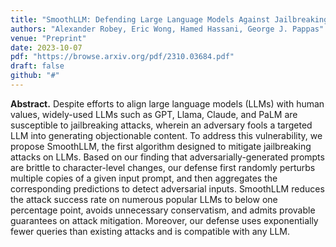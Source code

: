 ```yaml
---
title: "SmoothLLM: Defending Large Language Models Against Jailbreaking Attacks"
authors: "Alexander Robey, Eric Wong, Hamed Hassani, George J. Pappas"
venue: "Preprint"
date: 2023-10-07
pdf: "https://browse.arxiv.org/pdf/2310.03684.pdf"
draft: false
github: "#"
---
```


**Abstract.** Despite efforts to align large language models (LLMs) with human values, widely-used LLMs such as GPT, Llama, Claude, and PaLM are susceptible to jailbreaking attacks, wherein an adversary fools a targeted LLM into generating objectionable content.  To address this vulnerability, we propose SmoothLLM, the first algorithm designed to mitigate jailbreaking attacks on LLMs.  Based on our finding that adversarially-generated prompts are brittle to character-level changes, our defense first randomly perturbs multiple copies of a given input prompt, and then aggregates the corresponding predictions to detect adversarial inputs.  SmoothLLM reduces the attack success rate on numerous popular LLMs to below one percentage point, avoids unnecessary conservatism, and admits provable guarantees on attack mitigation.  Moreover, our defense uses exponentially fewer queries than existing attacks and is compatible with any LLM.